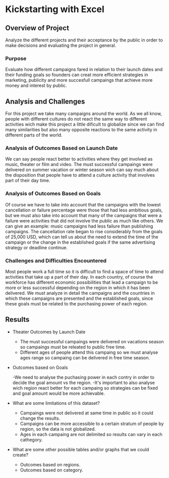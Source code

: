 # Kickstarting with Excel

## Overview of Project
Analyze the different projects and their acceptance by the public in order to make decisions and evaluating the project in general.

### Purpose
Evaluate how different campaigns fared in relation to their launch dates and their funding goals so founders can creat more efficient strategies in marketing, publicity and more succesfull campaings that achieve more money and interest by public.

## Analysis and Challenges
For this project we take many campaigns around the world. As we all know, people with different cultures do not react the same way to different activities wich make this project a little dificult to globalize since we can find many similarities but also many opposite reactions to the same activity in different parts of the world.

### Analysis of Outcomes Based on Launch Date
We can say people react better to activities where they get involved as music, theater or film and video. The must successful campaings were delivered on summer vacation or winter season wich can say much about the disposition that people have to attend a culture activity that involves part of their day time.


### Analysis of Outcomes Based on Goals
Of course we have to take into account that the campaigns with the lowest cancellation or failure percentage were those that had less ambitious goals, but we must also take into account that many of the campaigns that were a failure were activities that did not involve the public as much like others. We can give an example:
music campaigns had less failure than publishing campaigns.
The cancellation rate began to rise considerably from the goals of 25,000 USD, which can tell us about the need to extend the time of the campaign or the change in the established goals if the same advertising strategy or deadline continue.

### Challenges and Difficulties Encountered
Most people work a full time so it is difficult to find a space of time to attend activities that take up a part of their day. In each country, of course the workforce has different economic possibilities that lead a campaign to be more or less successful depending on the region in which it has been delivered.
We must analyze in detail the campaigns and the countries in which these campaigns are presented and the established goals, since these goals must be related to the purchasing power of each region.

## Results

- Theater Outcomes by Launch Date

    - The must successful campaings were delivered on vacations season so campaings must be releated to public free time.
    - Different ages of people attend this campaing so we must analyse ages range so campaing can be delivered in free time season.

- Outcomes based on Goals

    -We need to analyse the puchasing power in each contry in order to decide the goal amount vs the region.
    -It's important to also analyse wich region react better for each campaing so strategies can be fixed and goal amount would be more achievable. 

- What are some limitations of this dataset?

  - Campaings were not delivered at same time in public so it could change the results. 
  - Campaigns can be more accessible to a certain stratum of people by region, so the data is not globalized.
  - Ages in each campaing are not delimited so results can vary in each cathegory. 

- What are some other possible tables and/or graphs that we could create?

  - Outcomes based on regions.
  - Outcomes based on category.
 
